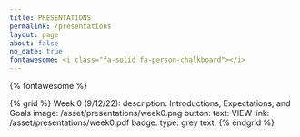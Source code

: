 ```yaml
---
title: PRESENTATIONS
permalink: /presentations
layout: page
about: false
no_date: true
fontawesome: <i class="fa-solid fa-person-chalkboard"></i>
---
```


{% fontawesome %}

{% grid %}
Week 0 (9/12/22):
    description: Introductions, Expectations, and Goals
    image: /asset/presentations/week0.png
    button:
        text: VIEW
        link: /asset/presentations/week0.pdf
    badge:
        type: grey
        text: <span title="Informational"><i class="fa-solid fa-circle-info"></i></span>
{% endgrid %}
